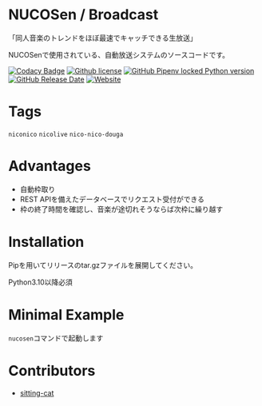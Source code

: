 # NUCOSen / Broadcast

<!-- # Short Description -->

「同人音楽のトレンドをほぼ最速でキャッチできる生放送」

NUCOSenで使用されている、自動放送システムのソースコードです。

<!-- # Badges -->

[![Codacy Badge](https://app.codacy.com/project/badge/Grade/74c7db0448f247b78186f650a0793952)](https://www.codacy.com/gh/nucosen/broadcast/dashboard?utm_source=github.com&amp;utm_medium=referral&amp;utm_content=nucosen/broadcast&amp;utm_campaign=Badge_Grade)
[![Github license](https://img.shields.io/github/license/nucosen/broadcast)](https://github.com/nucosen/broadcast/blob/main/LICENSE)
[![GitHub Pipenv locked Python version](https://img.shields.io/github/pipenv/locked/python-version/nucosen/broadcast)](https://github.com/nucosen/broadcast/blob/main/Pipfile)
[![GitHub Release Date](https://img.shields.io/github/release-date/nucosen/broadcast)](https://github.com/nucosen/broadcast/releases/latest)
[![Website](https://img.shields.io/website?down_color=red&down_message=offline&up_color=success&up_message=online&url=https%3A%2F%2Fwww.nucosen.live%2F)](https://www.nucosen.live/)

# Tags

`niconico` `nicolive` `nico-nico-douga`

# Advantages

- 自動枠取り
- REST APIを備えたデータベースでリクエスト受付ができる
- 枠の終了時間を確認し、音楽が途切れそうならば次枠に繰り越す

# Installation

Pipを用いてリリースのtar.gzファイルを展開してください。

Python3.10以降必須

# Minimal Example

`nucosen`コマンドで起動します

# Contributors

- [sitting-cat](https://github.com/sitting-cat)

<!-- CREATED_BY_LEADYOU_README_GENERATOR -->